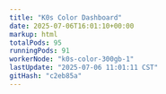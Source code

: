 ```yaml
---
title: "K0s Color Dashboard"
date: 2025-07-06T16:01:10+00:00
markup: html
totalPods: 95
runningPods: 91
workerNode: "k0s-color-300gb-1"
lastUpdate: "2025-07-06 11:01:11 CST"
gitHash: "c2eb85a"
---
```


<!-- This content is dynamically updated by the DashboardUpdater Operator -->
<!-- The dashboard UI is rendered by Hugo templates and CSS/JS files -->
